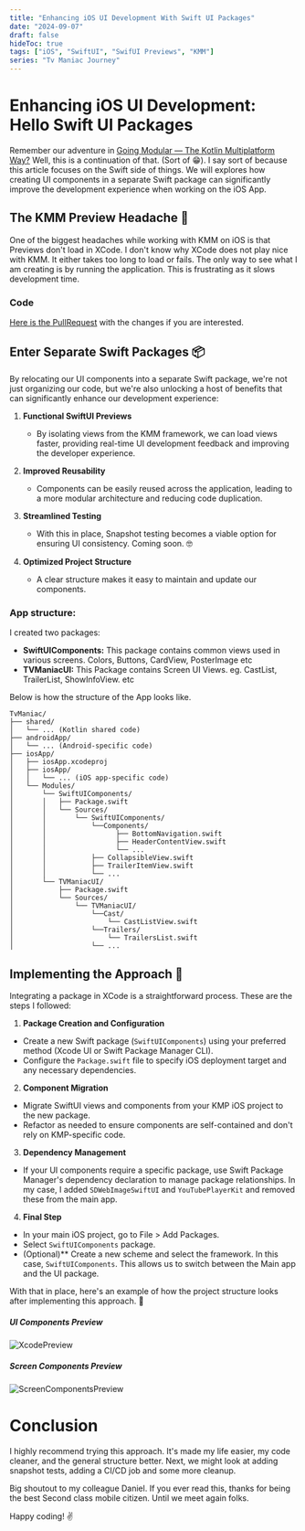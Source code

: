 ```yaml
---
title: "Enhancing iOS UI Development With Swift UI Packages"
date: "2024-09-07"
draft: false
hideToc: true
tags: ["iOS", "SwiftUI", "SwifUI Previews", "KMM"]
series: "Tv Maniac Journey"
---
```


# Enhancing iOS UI Development: Hello Swift UI Packages

Remember our adventure in [Going Modular — The Kotlin Multiplatform Way?](https://thomaskioko.me/posts/going_modular_the_kotlin_multiplatform_way/) Well, this is a continuation of that. (Sort of 😁). I say sort of because this article focuses on the Swift side of things. We will explores how creating UI components in a separate Swift package can significantly improve the development experience when working on the iOS App.

## The KMM Preview Headache 🤕

One of the biggest headaches while working with KMM on iOS is that Previews don't load in XCode. I don't know why XCode does not play nice with KMM. It either takes too long to load or fails. The only way to see what I am creating is by running the application. This is frustrating as it slows development time.

### Code

[Here is the PullRequest](https://github.com/thomaskioko/tv-maniac/pull/286) with the changes if you are interested.


## Enter Separate Swift Packages 📦
By relocating our UI components into a separate Swift package, we're not just organizing our code, but we're also unlocking a host of benefits that can significantly enhance our development experience:

1. **Functional SwiftUI Previews**
    - By isolating views from the KMM framework, we can load views faster, providing real-time UI development feedback and improving the developer experience.

2. **Improved Reusability**

    - Components can be easily reused across the application, leading to a more modular architecture and reducing code duplication.


3. **Streamlined Testing**

    - With this in place, Snapshot testing becomes a viable option for ensuring UI consistency. Coming soon. 🤓


4. **Optimized Project Structure**

    - A clear structure makes it easy to maintain and update our components.


### App structure:

I created two packages:

- **SwiftUIComponents:** This package contains common views used in various screens. Colors, Buttons, CardView, PosterImage etc
- **TVManiacUI:** This Package contains Screen UI Views. eg. CastList, TrailerList, ShowInfoView. etc

Below is how the structure of the App looks like.

```
TvManiac/
├── shared/
│   └── ... (Kotlin shared code)
├── androidApp/
│   └── ... (Android-specific code)
├── iosApp/
│   ├── iosApp.xcodeproj
│   ├── iosApp/
│   │   └── ... (iOS app-specific code)
│   └── Modules/
│       └── SwiftUIComponents/
│       │   ├── Package.swift
│       │   └── Sources/
│       │       └── SwiftUIComponents/
│       │           └──Components/
│       │                 ├── BottomNavigation.swift
│       │                 ├── HeaderContentView.swift
│       │                 └── ...
│       │           ├── CollapsibleView.swift
│       │           ├── TrailerItemView.swift
│       │           └── ...
│       └── TVManiacUI/
│           ├── Package.swift
│           └── Sources/
│               └── TVManiacUI/
│                   └──Cast/
│                       └── CastListView.swift
│                   └──Trailers/
│                       └── TrailersList.swift
│                   └── ...
```


## Implementing the Approach 🚧
Integrating a package in XCode is a straightforward process. These are the steps I followed: 

1. **Package Creation and Configuration**

- Create a new Swift package (`SwiftUIComponents`) using your preferred method (Xcode UI or Swift Package Manager CLI).
- Configure the `Package.swift` file to specify iOS deployment target and any necessary dependencies.


2. **Component Migration**

- Migrate SwiftUI views and components from your KMP iOS project to the new package.
- Refactor as needed to ensure components are self-contained and don't rely on KMP-specific code.


3. **Dependency Management**

- If your UI components require a specific package, use Swift Package Manager's dependency declaration to manage package relationships. In my case, I added `SDWebImageSwiftUI` and `YouTubePlayerKit` and removed these from the main app.


4. **Final Step**

- In your main iOS project, go to File > Add Packages.
- Select `SwiftUIComponents` package.
- (Optional)** Create a new scheme and select the framework. In this case, `SwiftUIComponents`. This allows us to switch between the Main app and the UI package.

With that in place, here's an example of how the project structure looks after implementing this approach. 🥳

##### UI Components Preview
![XcodePreview](https://github.com/user-attachments/assets/ddd1e486-40da-4bb0-b5e3-14cc7061b916)

##### Screen Components Preview
![ScreenComponentsPreview](https://github.com/user-attachments/assets/fa546cc4-e563-4a7b-b734-af1a39d6cc1d)

# Conclusion
I highly recommend trying this approach. It's made my life easier, my code cleaner, and the general structure better. Next, we might look at adding snapshot tests, adding a CI/CD job and some more cleanup. 

Big shoutout to my colleague Daniel. If you ever read this, thanks for being the best Second class mobile citizen. Until we meet again folks.

Happy coding! ✌️